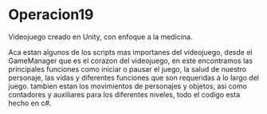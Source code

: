 # Operacion19
Videojuego creado en Unity, con enfoque a la medicina.

Aca estan algunos de los scripts mas importanes del videojuego, desde el GameManager que es el corazon del videojuego,
en este encontramos las principales funciones como iniciar o pausar el juego, la salud de nuestro personaje, las vidas y diferentes funciones
que son requeridas a lo largo del juego. tambien estan los movimientos de personajes y objetos, asi como contadores y auxiliares para los diferentes niveles,
todo el codigo esta hecho en c#.

